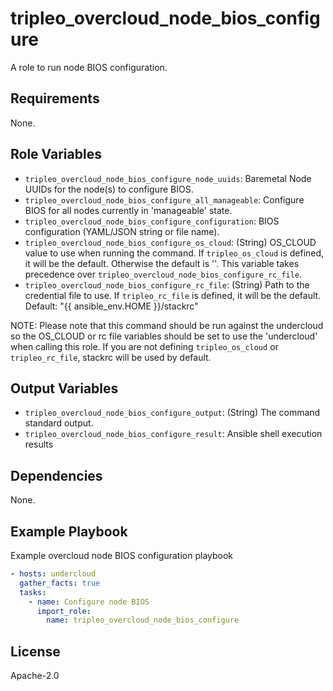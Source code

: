 tripleo_overcloud_node_bios_configure
=====================================

A role to run node BIOS configuration.

Requirements
------------

None.

Role Variables
--------------

* `tripleo_overcloud_node_bios_configure_node_uuids`: Baremetal Node UUIDs for the node(s) to configure BIOS.
* `tripleo_overcloud_node_bios_configure_all_manageable`: Configure BIOS for all nodes currently in 'manageable' state.
* `tripleo_overcloud_node_bios_configure_configuration`: BIOS configuration (YAML/JSON string or file name).
* `tripleo_overcloud_node_bios_configure_os_cloud`: (String) OS_CLOUD value to use when running the command. If `tripleo_os_cloud` is defined, it will be the default. Otherwise the default is ''. This variable takes precedence over `tripleo_overcloud_node_bios_configure_rc_file`.
* `tripleo_overcloud_node_bios_configure_rc_file`: (String) Path to the credential file to use. If `tripleo_rc_file` is defined, it will be the default. Default: "{{ ansible_env.HOME }}/stackrc"

NOTE: Please note that this command should be run against the undercloud so the
OS_CLOUD or rc file variables should be set to use the 'undercloud' when
calling this role. If you are not defining `tripleo_os_cloud` or `tripleo_rc_file`,
stackrc will be used by default.

Output Variables
----------------

* `tripleo_overcloud_node_bios_configure_output`: (String) The command standard output.
* `tripleo_overcloud_node_bios_configure_result`: Ansible shell execution results

Dependencies
------------

None.

Example Playbook
----------------

Example overcloud node BIOS configuration playbook

```yaml
- hosts: undercloud
  gather_facts: true
  tasks:
    - name: Configure node BIOS
      import_role:
        name: tripleo_overcloud_node_bios_configure
```

License
-------

Apache-2.0
